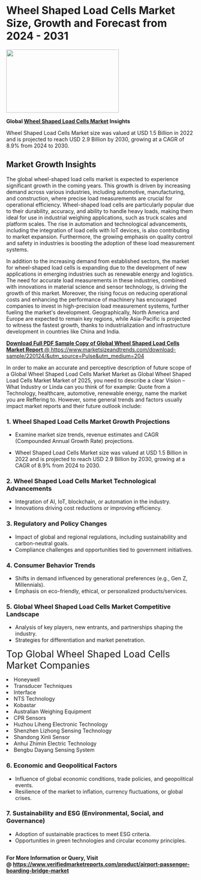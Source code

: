 <H1>Wheel Shaped Load Cells Market Size, Growth and Forecast from 2024 - 2031</H1><img class="aligncenter size-medium wp-image-584254" src="https://thirdeyenews.in/wp-content/uploads/2024/09/Global-Market-Research-300x168.jpeg" alt="" width="300" height="168" /><p><strong>Global&nbsp;<a href="https://www.marketsizeandtrends.com/download-sample/220124/&amp;utm_source=Pulse&amp;utm_medium=204">Wheel Shaped Load Cells Market</a> Insights</strong></p><p>Wheel Shaped Load Cells Market size was valued at USD 1.5 Billion in 2022 and is projected to reach USD 2.9 Billion by 2030, growing at a CAGR of 8.9% from 2024 to 2030.</p><p><h2>Market Growth Insights</h2> <p>The global wheel-shaped load cells market is expected to experience significant growth in the coming years. This growth is driven by increasing demand across various industries, including automotive, manufacturing, and construction, where precise load measurements are crucial for operational efficiency. Wheel-shaped load cells are particularly popular due to their durability, accuracy, and ability to handle heavy loads, making them ideal for use in industrial weighing applications, such as truck scales and platform scales. The rise in automation and technological advancements, including the integration of load cells with IoT devices, is also contributing to market expansion. Furthermore, the growing emphasis on quality control and safety in industries is boosting the adoption of these load measurement systems.</p> <p><a href="#"></a></p> <p>In addition to the increasing demand from established sectors, the market for wheel-shaped load cells is expanding due to the development of new applications in emerging industries such as renewable energy and logistics. The need for accurate load measurements in these industries, combined with innovations in material science and sensor technology, is driving the growth of this market. Moreover, the rising focus on reducing operational costs and enhancing the performance of machinery has encouraged companies to invest in high-precision load measurement systems, further fueling the market's development. Geographically, North America and Europe are expected to remain key regions, while Asia-Pacific is projected to witness the fastest growth, thanks to industrialization and infrastructure development in countries like China and India.</p> <p><a href="#"></p><p><span class=""><strong>Download Full PDF Sample Copy of Global Wheel Shaped Load Cells Market Report</strong> @ <a href="https://www.marketsizeandtrends.com/download-sample/220124/&amp;utm_source=Pulse&amp;utm_medium=204" target="_blank">https://www.marketsizeandtrends.com/download-sample/220124/&amp;utm_source=Pulse&amp;utm_medium=204</a></span></p><p>In order to make an accurate and perceptive description of future scope of a Global&nbsp;Wheel Shaped Load Cells Market Market as Global&nbsp;Wheel Shaped Load Cells Market Market of 2025, you need to describe a clear Vision &ndash; What Industry or Linda can you think of for example: Quote from a Technology, healthcare, automotive, renewable energy, name the market you are Reffering to. However, some general trends and factors usually impact market reports and their future outlook include:</p><h3>1.&nbsp;<strong>Wheel Shaped Load Cells Market Growth Projections</strong></h3><ul><li>Examine market size trends, revenue estimates and CAGR (Compounded Annual Growth Rate) projections.</li><li><p>Wheel Shaped Load Cells Market size was valued at USD 1.5 Billion in 2022 and is projected to reach USD 2.9 Billion by 2030, growing at a CAGR of 8.9% from 2024 to 2030.</p></li></ul><h3>2.&nbsp;<strong>Wheel Shaped Load Cells Market Technological Advancements</strong></h3><ul><li>Integration of AI, IoT, blockchain, or automation in the industry.</li><li>Innovations driving cost reductions or improving efficiency.</li></ul><h3>3.&nbsp;<strong>Regulatory and Policy Changes</strong></h3><ul><li>Impact of global and regional regulations, including sustainability and carbon-neutral goals.</li><li>Compliance challenges and opportunities tied to government initiatives.</li></ul><h3>4.&nbsp;<strong>Consumer Behavior Trends</strong></h3><ul><li>Shifts in demand influenced by generational preferences (e.g., Gen Z, Millennials).</li><li>Emphasis on eco-friendly, ethical, or personalized products/services.</li></ul><h3>5.&nbsp;<strong>Global Wheel Shaped Load Cells Market Competitive Landscape</strong></h3><ul><li>Analysis of key players, new entrants, and partnerships shaping the industry.</li><li>Strategies for differentiation and market penetration.</li></ul><p data-pm-slice="1 1 []"><span style="color: inherit; font-family: inherit; font-size: 25px;">Top Global Wheel Shaped Load Cells Market Companies</span></p><div class="" data-test-id=""><p><li>Honeywell</li><li> Transducer Techniques</li><li> Interface</li><li> NTS Technology</li><li> Kobastar</li><li> Australian Weighing Equipment</li><li> CPR Sensors</li><li> Huzhou Liheng Electronic Technology</li><li> Shenzhen Lizhong Sensing Technology</li><li> Shandong Xinli Sensor</li><li> Anhui Zhimin Electric Technology</li><li> Bengbu Dayang Sensing System</li></p></div><h3>6.&nbsp;<strong>Economic and Geopolitical Factors</strong></h3><ul><li>Influence of global economic conditions, trade policies, and geopolitical events.</li><li>Resilience of the market to inflation, currency fluctuations, or global crises.</li></ul><h3>7.&nbsp;<strong>Sustainability and ESG (Environmental, Social, and Governance)</strong></h3><ul><li>Adoption of sustainable practices to meet ESG criteria.</li><li>Opportunities in green technologies and circular economy principles.</li></ul><h2><strong style="font-size: 14px;">For More Information or Query, Visit @&nbsp;</strong><a style="background-color: #ffffff; font-size: 14px;" href="https://www.marketsizeandtrends.com/report/wheel-shaped-load-cells-market/" target="_blank">https://www.verifiedmarketreports.com/product/airport-passenger-boarding-bridge-market</a></h2>
